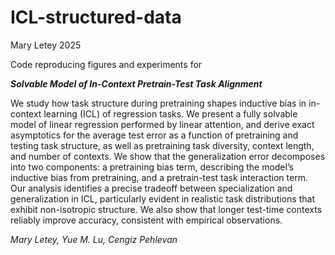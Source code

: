 # ICL-structured-data

Mary Letey 2025

Code reproducing figures and experiments for  

**_Solvable Model of In-Context Pretrain-Test Task Alignment_**

We study how task structure during pretraining shapes inductive bias in in-context learning (ICL) of regression tasks. We present a fully solvable model of linear regression performed by linear attention, and derive exact asymptotics for the average test error as a function of pretraining and testing task structure, as well as pretraining task diversity, context length, and number of contexts. We show that the generalization error decomposes into two components: a pretraining bias term, describing the model’s inductive bias from pretraining, and a pretrain-test task interaction term. Our analysis identifies a precise tradeoff between specialization and generalization in ICL, particularly evident in realistic task distributions that exhibit non-isotropic structure. We also show that longer test-time contexts reliably improve accuracy, consistent with empirical observations.


_Mary Letey, Yue M. Lu, Cengiz Pehlevan_
